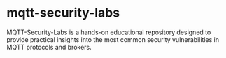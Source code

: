 # mqtt-security-labs
MQTT-Security-Labs is a hands-on educational repository designed to provide practical insights into the most common security vulnerabilities in MQTT protocols and brokers.
